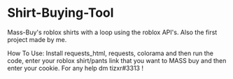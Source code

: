 # Shirt-Buying-Tool
Mass-Buy's roblox shirts with a loop using the roblox API's. Also the first project made by me.

How To Use:
Install requests_html, requests, colorama and then run the code, enter your roblox shirt/pants link that you want to MASS buy and then enter your cookie. 
For any help dm tizxr#3313 !
